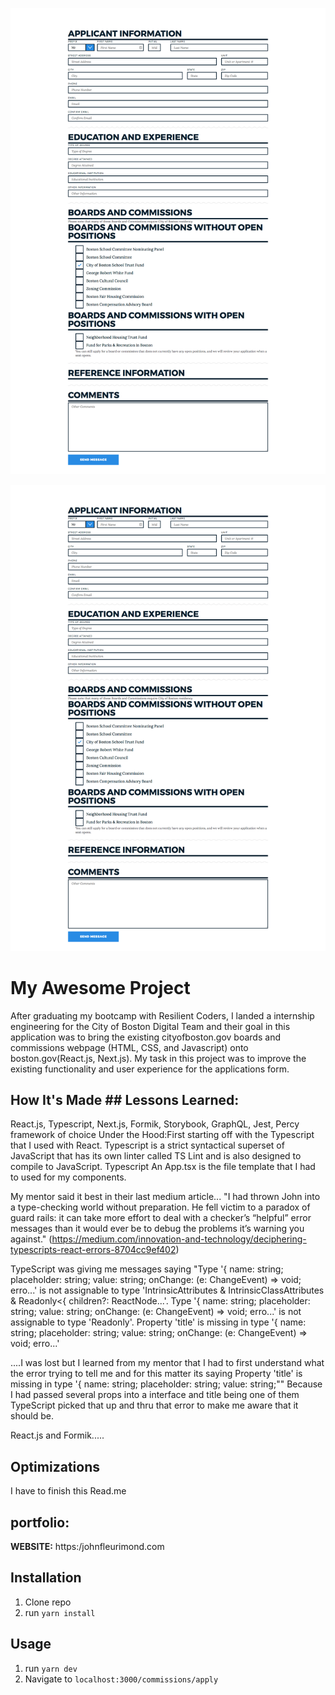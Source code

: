 
![Old Boards and Commissions Application Form](img/bc.png)

![New Boards and Commissions Application Form](img/BC.png)

# My Awesome Project
After graduating my bootcamp with Resilient Coders, I landed a internship engineering for the City of Boston Digital Team and their goal in this application was to bring the existing cityofboston.gov boards and commissions webpage (HTML, CSS, and Javascript) onto boston.gov(React.js, Next.js). My task in this project was to improve the existing functionality and user experience for the applications form.



## How It's Made ## Lessons Learned:
React.js, Typescript, Next.js, Formik, Storybook, GraphQL, Jest, Percy framework of choice Under the Hood:First starting off with the Typescript that I used with React. Typescript is a strict syntactical superset of JavaScript that has its own linter called TS Lint and is also designed to compile to JavaScript. Typescript An App.tsx is the file template that I had to used for my components.


 My mentor said it best in their last medium article... "I had thrown John into a type-checking world without preparation. He fell victim to a paradox of guard rails: it can take more effort to deal with a checker’s “helpful” error messages than it would ever be to debug the problems it’s warning you against." (https://medium.com/innovation-and-technology/deciphering-typescripts-react-errors-8704cc9ef402)

 TypeScript was giving me messages saying "Type '{ name: string; placeholder: string; value: string; onChange: (e: ChangeEvent<any>) => void; erro...' is not assignable to type 'IntrinsicAttributes & IntrinsicClassAttributes<FormWithElement> & Readonly<{ children?: ReactNode...'. Type '{ name: string; placeholder: string; value: string; onChange: (e: ChangeEvent<any>) => void; erro...' is not assignable to type 'Readonly<Props>'. Property 'title' is missing in type '{ name: string; placeholder: string; value: string; onChange: (e: ChangeEvent<any>) => void; erro...'

 ....I was lost but I learned from my mentor that I had to first understand what the error trying to tell me and for this matter its saying Property 'title' is missing in type '{ name: string; placeholder: string; value: string;"" Because I had passed several props into a interface and title being one of them TypeScript picked that up and thru that error to make me aware that it should be.

React.js and Formik.....


## Optimizations
I have to finish this Read.me

## portfolio:

**WEBSITE:** https:/johnfleurimond.com



## Installation

1. Clone repo
2. run `yarn install`

## Usage

1. run `yarn dev`
2. Navigate to `localhost:3000/commissions/apply`
